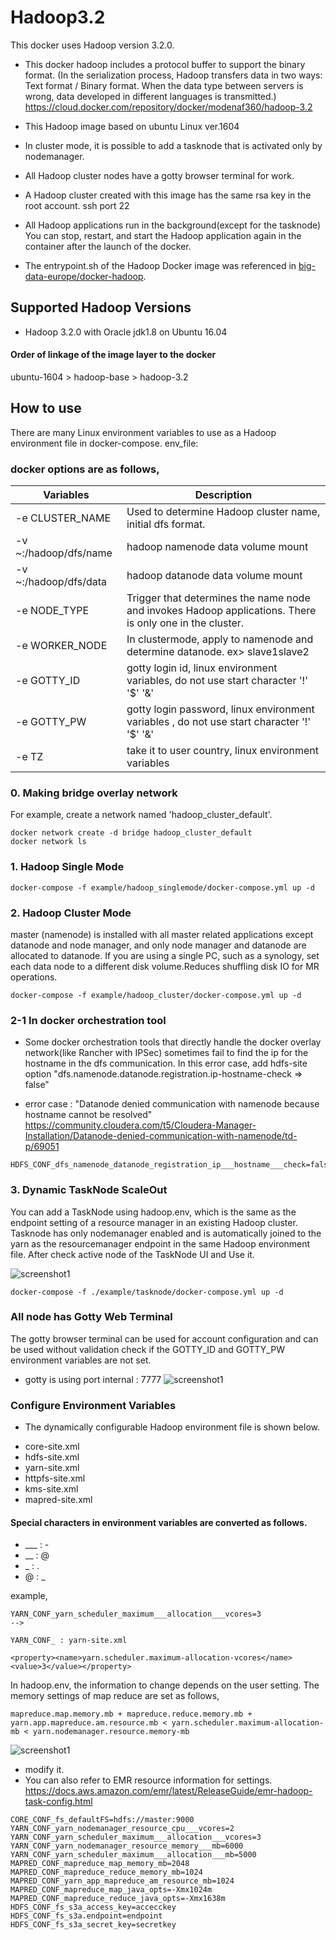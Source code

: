 # Hadoop3.2
This docker uses Hadoop version 3.2.0. 
* This docker hadoop includes a protocol buffer to support the binary format.
(In the serialization process, Hadoop transfers data in two ways: Text format / Binary format. When the data type between servers is wrong, data developed in different languages ​​is transmitted.)
https://cloud.docker.com/repository/docker/modenaf360/hadoop-3.2

* This Hadoop image based on ubuntu Linux ver.1604
* In cluster mode, it is possible to add a tasknode that is activated only by nodemanager.
* All Hadoop cluster nodes have a gotty browser terminal for work.
* A Hadoop cluster created with this image has the same rsa key in the root account. ssh port 22 
* All Hadoop applications run in the background(except for the tasknode) You can stop, restart, and start the Hadoop application again in the container after the launch of the docker.

* The entrypoint.sh of the Hadoop Docker image was referenced in [big-data-europe/docker-hadoop](https://github.com/big-data-europe/docker-hadoop). 

## Supported Hadoop Versions
* Hadoop 3.2.0 with Oracle jdk1.8 on Ubuntu 16.04

#### Order of linkage of the image layer to the docker
ubuntu-1604 > hadoop-base > hadoop-3.2

## How to use
There are many Linux environment variables to use as a Hadoop environment file in docker-compose. env_file:
 

### docker options are as follows,

|Variables      |Description                                                   |
|---------------|--------------------------------------------------------------|
|-e CLUSTER_NAME   | Used to determine Hadoop cluster name, initial dfs format.                            |  
|-v ~:/hadoop/dfs/name | hadoop namenode data volume mount       |
|-v ~:/hadoop/dfs/data | hadoop datanode data volume mount       |
|-e NODE_TYPE        |Trigger that determines the name node and invokes Hadoop applications. There is only one in the cluster. |
|-e WORKER_NODE           |In clustermode, apply to namenode and determine datanode. ex> slave1slave2  |
|-e GOTTY_ID          |gotty login id, linux environment variables, do not use start character   '!' '$' '&'                                |
|-e GOTTY_PW           |gotty login password, linux environment variables ,  do not use start character   '!' '$' '&'                                  |
|-e TZ           |take it to user country, linux environment variables                                   |

### 0. Making bridge overlay network
For example, create a network named 'hadoop_cluster_default'.
```shell
docker network create -d bridge hadoop_cluster_default
docker network ls
```

### 1. Hadoop Single Mode
```shell
docker-compose -f example/hadoop_singlemode/docker-compose.yml up -d 
```
### 2. Hadoop Cluster Mode
master (namenode) is installed with all master related applications except datanode and node manager, and only node manager and datanode are allocated to datanode. 
If you are using a single PC, such as a synology, set each data node to a different disk volume.Reduces shuffling disk IO for MR operations.
```shell
docker-compose -f example/hadoop_cluster/docker-compose.yml up -d 
```


### 2-1 In docker orchestration tool 
- Some docker orchestration tools that directly handle the docker overlay network(like Rancher with IPSec) sometimes fail to find the ip for the hostname in the dfs communication.
In this error case, add hdfs-site option
"dfs.namenode.datanode.registration.ip-hostname-check => false"


* error case : "Datanode denied communication with namenode because hostname cannot be resolved"
https://community.cloudera.com/t5/Cloudera-Manager-Installation/Datanode-denied-communication-with-namenode/td-p/69051  
```text
HDFS_CONF_dfs_namenode_datanode_registration_ip___hostname___check=false
```

 
 

### 3. Dynamic TaskNode ScaleOut
You can add a TaskNode using hadoop.env, which is the same as the endpoint setting of a resource manager in an existing Hadoop cluster.
Tasknode has only nodemanager enabled and is automatically joined to the yarn as the resourcemanager endpoint in the same Hadoop environment file. 
After check active node of the TaskNode UI and Use it. 


![screenshot1](https://github.com/hyeonsangjeon/dataplatform/blob/master/hadoop-3.2/example/pic/tasknode_scaleout.png?raw=true)
```shell
docker-compose -f ./example/tasknode/docker-compose.yml up -d
``` 

### All node has Gotty Web Terminal 
The gotty browser terminal can be used for account configuration and can be used without validation check if the GOTTY_ID and GOTTY_PW environment variables are not set.
* gotty is using port internal : 7777
![screenshot1](https://github.com/hyeonsangjeon/dataplatform/blob/master/hadoop-3.2/example/pic/gotty_terminal_include.png?raw=true)



### Configure Environment Variables
* The dynamically configurable Hadoop environment file is shown below.
- core-site.xml
- hdfs-site.xml
- yarn-site.xml
- httpfs-site.xml
- kms-site.xml
- mapred-site.xml

#### Special characters in environment variables are converted as follows.
* ___  :  -
* __   :  @
* _    :  .
* @    :  _

example,
```text
YARN_CONF_yarn_scheduler_maximum___allocation___vcores=3
--> 

YARN_CONF_ : yarn-site.xml 

<property><name>yarn.scheduler.maximum-allocation-vcores</name><value>3</value></property>
```

In hadoop.env, the information to change depends on the user setting.
The memory settings of map reduce are set as follows, 

```shell
mapreduce.map.memory.mb + mapreduce.reduce.memory.mb + yarn.app.mapreduce.am.resource.mb < yarn.scheduler.maximum-allocation-mb < yarn.nodemanager.resource.memory-mb
```
![screenshot1](https://github.com/hyeonsangjeon/dataplatform/blob/master/hadoop-3.2/example/pic/hadoop_memory_setting.png?raw=true)


* modify it.
* You can also refer to EMR resource information for settings.
https://docs.aws.amazon.com/emr/latest/ReleaseGuide/emr-hadoop-task-config.html
```text
CORE_CONF_fs_defaultFS=hdfs://master:9000
YARN_CONF_yarn_nodemanager_resource_cpu___vcores=2
YARN_CONF_yarn_scheduler_maximum___allocation___vcores=3
YARN_CONF_yarn_nodemanager_resource_memory___mb=6000
YARN_CONF_yarn_scheduler_maximum___allocation___mb=5000
MAPRED_CONF_mapreduce_map_memory_mb=2048
MAPRED_CONF_mapreduce_reduce_memory_mb=1024
MAPRED_CONF_yarn_app_mapreduce_am_resource_mb=1024
MAPRED_CONF_mapreduce_map_java_opts=-Xmx1024m
MAPRED_CONF_mapreduce_reduce_java_opts=-Xmx1638m
HDFS_CONF_fs_s3a_access_key=accecckey
HDFS_CONF_fs_s3a.endpoint=endpoint
HDFS_CONF_fs_s3a_secret_key=secretkey
```
